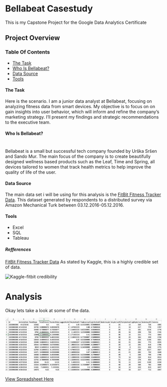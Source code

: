 # Bellabeat Casestudy 

This is my Capstone Project for the Google Data Analytics Certificate

## Project Overview

### Table Of Contents
- [The Task](#the-task)
- [Who Is Bellabeat?](who-is-bellabeat?)
- [Data Source](#data-source)
- [Tools](#tools)

#### The Task

Here is the scenario. I am a junior data analyst at Bellabeat, focusing on analyzing fitness data from smart devices. My objective is to focus on on gain insights into user behavior, which will inform and refine the company’s marketing strategy. I’ll present my findings and strategic recommendations to the executive team.

#### Who Is Bellabeat?
#
Bellabeat is a small but successful tech company founded by Urška Sršen and Sando Mur. The main focus of the company is to create beautifully designed wellness based products such as the Leaf, Time and Spring, all devices tailored to women that track health metrics to help improve the quality of life of the user.

#### Data Source

The main data set i will be using for this analysis is the [FitBit Fitness Tracker Data](https://www.kaggle.com/datasets/arashnic/fitbit). This dataset generated by respondents to a distributed survey via Amazon Mechanical Turk between 03.12.2016-05.12.2016.

#### Tools
- Excel
- SQL
- Tableau 




##### Refferences 
[FitBit Fitness Tracker Data](https://www.kaggle.com/datasets/arashnic/fitbit) As stated by Kaggle, this is a highly credible set of data. 


<img width="298" alt="Kaggle-fitbit credibility" src="https://github.com/user-attachments/assets/6c3286a6-a065-4c8c-972f-1fac993268d3" />


# Analysis

Okay lets take a look at some of the data.

![Uncleaned Data Snapshot](BellabeatDailyActiveUncleaned.png)


[View Spreadsheet Here](dailyActivity_merged.csv)

